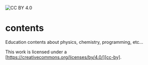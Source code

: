 ![CC BY 4.0](https://img.shields.io/badge/License-CC%20BY%204.0-lightgrey.svg)

# contents
Education contents about physics, chemistry, programming, etc...

This work is licensed under a [https://creativecommons.org/licenses/by/4.0/][cc-by].